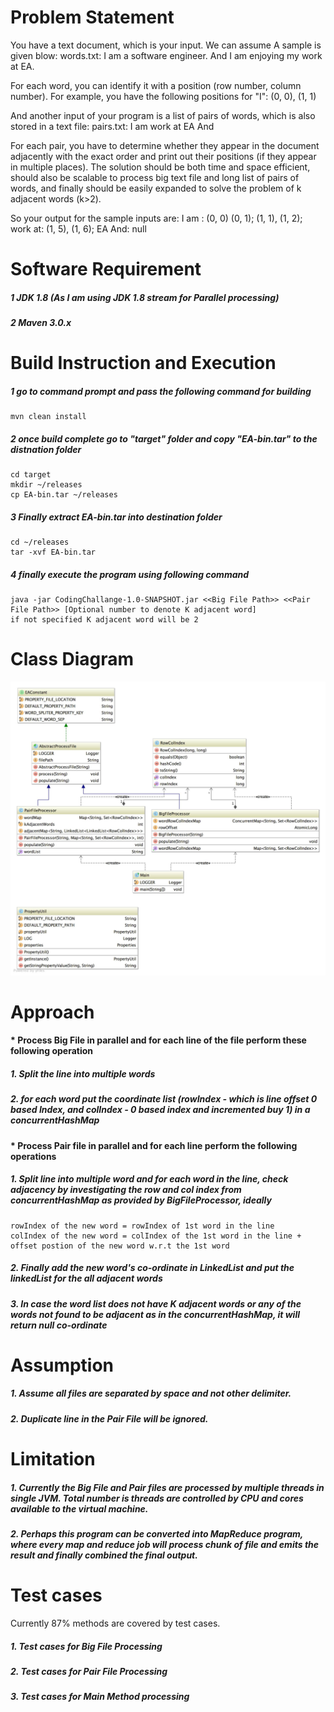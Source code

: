 Problem Statement
============================
You have a text document, which is your input. We can assume A sample is given blow:
words.txt:
I am a software engineer.
And I am enjoying my work at EA.

For each word, you can identify it with a position (row number, column number).
For example, you have the following positions for "I":
(0, 0), (1, 1)

And another input of your program is a list of pairs of words, which is also stored in a text file:
pairs.txt:
I am
work at
EA And

For each pair, you have to determine whether they appear in the document adjacently
with the exact order and print out their positions (if they appear in multiple places).
The solution should be both time and space efficient, should also be scalable to process
big text file and long list of pairs of words, and finally should be easily expanded
to solve the problem of k adjacent words (k>2).

So your output for the sample inputs are:
I am : (0, 0) (0, 1); (1, 1), (1, 2);
work at: (1, 5), (1, 6);
EA And: null

Software Requirement
==========================
##### 1 JDK 1.8 (As I am using JDK 1.8 stream for Parallel processing)
##### 2 Maven 3.0.x

Build Instruction and Execution
==========================
##### 1 go to command prompt and pass the following command for building
    mvn clean install
##### 2 once build complete go to "target" folder and copy "EA-bin.tar" to the distnation folder
    cd target
    mkdir ~/releases
    cp EA-bin.tar ~/releases
##### 3 Finally extract EA-bin.tar into destination folder
    cd ~/releases
    tar -xvf EA-bin.tar

##### 4 finally execute the program using following command
    java -jar CodingChallange-1.0-SNAPSHOT.jar <<Big File Path>> <<Pair File Path>> [Optional number to denote K adjacent word]
    if not specified K adjacent word will be 2

 Class Diagram
============================
![class diagram](diagram.jpg)


Approach
=======================
#### * Process Big File in parallel and for each line of the file perform these following operation
##### 1. Split the line into multiple words
##### 2. for each word put the coordinate list (rowIndex - which is line offset 0 based Index, and colIndex - 0 based index and incremented buy 1) in a concurrentHashMap

#### * Process Pair file in parallel and for each line perform the following operations
##### 1. Split line into multiple word and for each word in the line, check adjacency by investigating the row and col index from concurrentHashMap as provided by BigFileProcessor, ideally
    rowIndex of the new word = rowIndex of 1st word in the line
    colIndex of the new word = colIndex of the 1st word in the line + offset postion of the new word w.r.t the 1st word
##### 2. Finally add the new word's co-ordinate in LinkedList and put the linkedList for the all adjacent words
##### 3. In case the word list does not have K adjacent words or any of the words not  found to be adjacent as in the concurrentHashMap, it will return null co-ordinate

Assumption
=========================
##### 1. Assume all files are separated by space and not other delimiter.
##### 2. Duplicate line in the Pair File will be ignored.


Limitation
=============================
##### 1. Currently the Big File and Pair files are processed by multiple threads in single JVM. Total number is threads are controlled by CPU and cores available to the virtual machine.
##### 2. Perhaps this program can be converted into MapReduce program, where every map and reduce job will process chunk of file and emits the result and finally combined the final output.

Test cases
==============================
Currently 87% methods are covered by test cases.

##### 1. Test cases for Big File Processing
##### 2. Test cases for Pair File Processing
##### 3. Test cases for Main Method processing